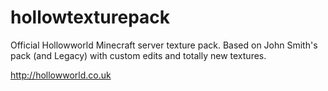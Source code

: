 hollowtexturepack
=================

Official Hollowworld Minecraft server texture pack.
Based on John Smith's pack (and Legacy) with custom edits and totally new textures.

http://hollowworld.co.uk
